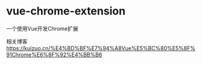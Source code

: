 # vue-chrome-extension
一个使用Vue开发Chrome扩展

相关博客 https://kuizuo.cn/%E4%BD%BF%E7%94%A8Vue%E5%BC%80%E5%8F%91Chrome%E6%8F%92%E4%BB%B6
